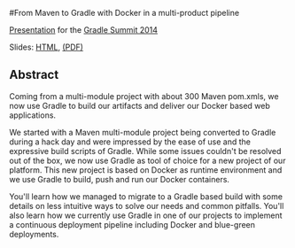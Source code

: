 #From Maven to Gradle with Docker in a multi-product pipeline

[Presentation](http://gradlesummit.com/conference/santa_clara/2014/06/session?id=31615) for the 
[Gradle Summit 2014](http://gradlesummit.com/conference/santa_clara/2014/06/home)

Slides: [HTML](http://gesellix.github.io/gradle-summit-2014/), [(PDF)](https://speakerdeck.com/gesellix/from-maven-to-gradle-with-docker-in-a-multi-product-pipeline)

## Abstract

Coming from a multi-module project with about 300 Maven pom.xmls,
we now use Gradle to build our artifacts and deliver our Docker based web applications.

We started with a Maven multi-module project being converted to Gradle
during a hack day and were impressed by the ease of use and the expressive build scripts of Gradle.
While some issues couldn't be resolved out of the box, we now use Gradle as tool of choice
for a new project of our platform. This new project is based on Docker as runtime environment
and we use Gradle to build, push and run our Docker containers.

You'll learn how we managed to migrate to a Gradle based build with some details
on less intuitive ways to solve our needs and common pitfalls.
You'll also learn how we currently use Gradle in one of our projects to implement
a continuous deployment pipeline including Docker and blue-green deployments.
